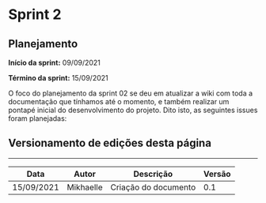# Sprint 2

## Planejamento

__Início da sprint:__ 09/09/2021

__Término da sprint:__ 15/09/2021

O foco do planejamento da sprint 02 se deu em atualizar a wiki com toda a documentação que tínhamos até o momento, e também realizar um pontapé inicial do desenvolvimento do projeto. Dito isto, as seguintes issues foram planejadas:


## Versionamento de edições desta página
---

| Data | Autor | Descrição | Versão |
|------|-------|-----------|--------|
| 15/09/2021 | Mikhaelle | Criação do documento | 0.1 |